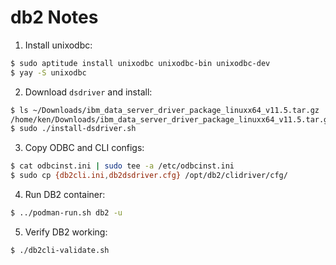 # db2 Notes

1. Install unixodbc:

```sh
$ sudo aptitude install unixodbc unixodbc-bin unixodbc-dev
$ yay -S unixodbc
```

2. Download `dsdriver` and install:

```sh
$ ls ~/Downloads/ibm_data_server_driver_package_linuxx64_v11.5.tar.gz
/home/ken/Downloads/ibm_data_server_driver_package_linuxx64_v11.5.tar.gz
$ sudo ./install-dsdriver.sh
```

3. Copy ODBC and CLI configs:

```sh
$ cat odbcinst.ini | sudo tee -a /etc/odbcinst.ini
$ sudo cp {db2cli.ini,db2dsdriver.cfg} /opt/db2/clidriver/cfg/
```

4. Run DB2 container:

```sh
$ ../podman-run.sh db2 -u
```

5. Verify DB2 working:

```sh
$ ./db2cli-validate.sh
```
